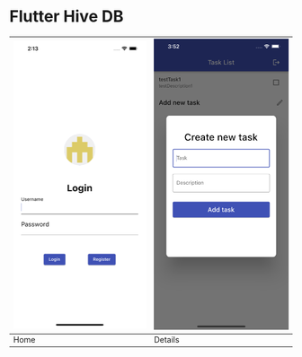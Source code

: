# Flutter Hive DB


![ScreenShots](docs/login.png) | ![ScreenShots](docs/new_task.png)
-----------------------------------|------------------------------------
Home                         |  Details                        

